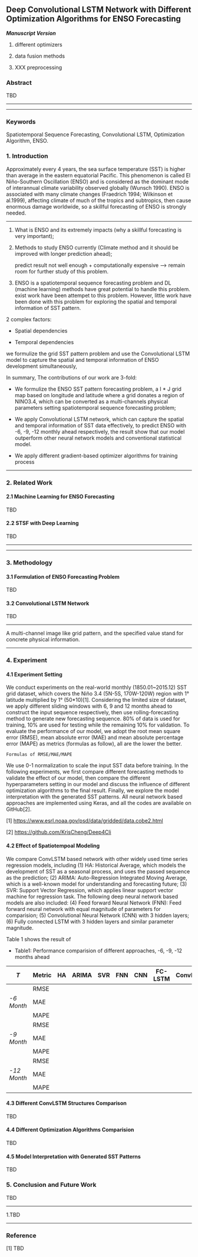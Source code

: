 ## Deep Convolutional LSTM Network with Different Optimization Algorithms for ENSO Forecasting

***Manuscript Version***

1. different optimizers

2. data fusion methods

3. XXX preprocessing
### Abstract

TBD



---



---
### Keywords

Spatiotemporal Sequence Forecasting, Convolutional LSTM, Optimization Algorithm, ENSO.
### 1. Introduction

Approximately every 4 years, the sea surface temperature (SST) is higher than average in the eastern equatorial Pacific. This phenomenon is called El Niño-Southern Oscillation (ENSO) and is considered as the dominant mode of interannual climate variability observed globally (Wunsch 1990). ENSO is associated with many climate changes (Fraedrich 1994; Wilkinson et al.1999), affecting climate of much of the tropics and subtropics, then cause enormous damage worldwide, so a skillful forecasting of ENSO is strongly needed.

---
1. What is ENSO and its extremely impacts (why a skillful forecasting is very important);


2. Methods to study ENSO currently (Climate method and it should be improved with longer prediction ahead);

	predict result not well enough + computationally expensive --> remain room for further study of this problem.


3. ENSO is a spatiotemporal sequence forecasting problem and DL (machine learning) methods have great potential to handle this problem. exist work have been attempet to this problem. However, little work have been done with this problem for exploring the spatial and temporal information of SST pattern.

2 complex factors:

* Spatial dependencies

* Temporal dependencies


we formulize the grid SST pattern problem and use the Convolutional LSTM model to capture the spatial and temporal information of ENSO development simultaneously,

In summary, The contributions of our work are 3-fold: 

* We formulize the ENSO SST pattern forecasting problem, a I * J grid map based on longitude and latitude where a grid donates a region of NINO3.4, which can be converted as a multi-channels physical parameters setting spatiotemporal sequence forecasting problem;

* We apply Convolutional LSTM network, which can capture the spatial and temporal information of SST data effectively, to predict ENSO with -6, -9, -12 monthly ahead respectively, the result show that our model outperform other neural network models and conventional statistical model.

* We apply different gradient-based optimizer algorithms for training process

---

### 2. Related Work

#### 2.1 Machine Learning for ENSO Forecasting


TBD


#### 2.2 STSF with Deep Learning


TBD---



---
### 3. Methodology

#### 3.1 Formulation of ENSO Forecasting ProblemTBD#### 3.2 Convolutional LSTM Network

TBD---

A multi-channel image like grid pattern, and the specified value stand for concrete physical information.


---
### 4. Experiment

#### 4.1 Experiment Setting

We conduct experiments on the real-world monthly (1850.01~2015.12) SST grid dataset, which covers the Niño 3.4 (5N-5S, 170W-120W) region with 1° latitude multiplied by 1° (50*10)[1]. Considering the limited size of dataset, we apply different sliding windows with 6, 9 and 12 months ahead to construct the input sequence respectively, then use rolling-forecasting method to generate new forecasting sequence. 80% of data is used for training, 10% are used for testing while the remaining 10% for validation. To evaluate the performance of our model, we adopt the root mean square error (RMSE), mean absolute error (MAE) and mean absolute percentage error (MAPE) as metrics (formulas as follow), all are the lower the better.

	Formulas of RMSE/MAE/MAPE 

We use 0-1 normalization to scale the input SST data before training. In the following experiments, we first compare different forecasting methods to validate the effect of our model, then compare the different hyperparameters setting in our model and discuss the influence of different optimization algorithms to the final result. Finally, we explore the model interpretation with the generated SST patterns. All neural network based approaches are implemented using Keras, and all the codes are available on GitHub[2].

[1] https://www.esrl.noaa.gov/psd/data/gridded/data.cobe2.html

[2] https://github.com/KrisCheng/Deep4Cli

#### 4.2 Effect of Spatiotempoal Modeling

We compare ConvLSTM based network with other widely used time series regression models, including (1) HA: Historical Average, which models the development of SST as a seasonal process, and uses the passed sequence as the prediction; (2) ARIMA: Auto-Regression Integrated Moving Average, which is a well-known model for understanding and forecasting future; (3) SVR: Support Vector Regression, which applies linear support vector machine for regression task. The following deep neural network based models are also included: (4) Feed forward Neural Network (FNN): Feed forward neural network with equal magnitude of parameters for comparision; (5) Convolutional Neural Network (CNN) with 3 hidden layers; (6) Fully connected LSTM with 3 hidden layers and similar parameter magnitude. 

Table 1 shows the result of 


- Table1: Performance comparision of different approaches, -6, -9, -12 months ahead

| *T* | Metric | HA | ARIMA | SVR | FNN | CNN | FC-LSTM | ConvLSTM |
| ---- | ---- | ---- | ---- |---- | ---- | ---- | ---- | ---- |
|             | RMSE |  |  |  |  |  |  |  |
| *-6 Month*  | MAE  |  |  |  |  |  |  |  |
|             | MAPE |  |  |  |  |  |  |  |
|             | RMSE |  |  |  |  |  |  |  |
| *-9 Month*  | MAE  |  |  |  |  |  |  |  |
|             | MAPE |  |  |  |  |  |  |  |
|             | RMSE |  |  |  |  |  |  |  |
| *-12 Month* | MAE  |  |  |  |  |  |  |  |
|             | MAPE |  |  |  |  |  |  |  |


#### 4.3  Different ConvLSTM Structures Comparison

TBD

#### 4.4 Different Optimization Algorithms Comparision

TBD
#### 4.5 Model Interpretation with Generated SST Patterns

TBD
### 5. Conclusion and Future WorkTBD---

1.TBD

---

### Reference[1] TBD
